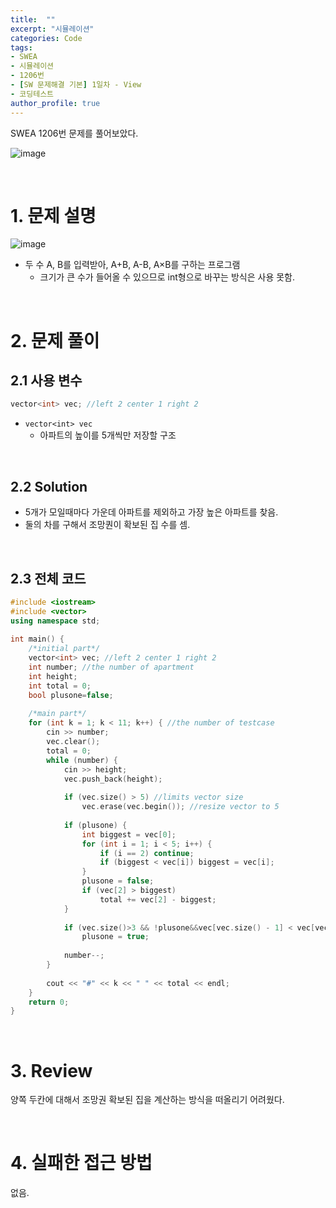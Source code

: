 ```yaml
---
title:  ""
excerpt: "시뮬레이션"
categories: Code
tags: 
- SWEA
- 시뮬레이션
- 1206번
- [SW 문제해결 기본] 1일차 - View
- 코딩테스트
author_profile: true
---
```


SWEA 1206번 문제를 풀어보았다.

![image](https://user-images.githubusercontent.com/37764581/105996846-3ace1780-60ee-11eb-94cb-eb73c9198687.png)



<br>

# 1. 문제 설명

![image](https://user-images.githubusercontent.com/37764581/105996662-00647a80-60ee-11eb-869f-5869681eb49d.png)

+ 두 수 A, B를 입력받아, A+B, A-B, A×B를 구하는 프로그램
  + 크기가 큰 수가 들어올 수 있으므로 int형으로 바꾸는 방식은 사용 못함.

<br>

# 2. 문제 풀이

## 2.1 사용 변수

```cpp
vector<int> vec; //left 2 center 1 right 2
```

+ `vector<int> vec`
  + 아파트의 높이를 5개씩만 저장할 구조

<br>

## 2.2 Solution

+ 5개가 모일때마다 가운데 아파트를 제외하고 가장 높은 아파트를 찾음.
+ 둘의 차를 구해서 조망퀀이 확보된 집 수를 셈.



<br>

## 2.3 전체 코드

```cpp
#include <iostream>
#include <vector>
using namespace std;
 
int main() {
    /*initial part*/
    vector<int> vec; //left 2 center 1 right 2
    int number; //the number of apartment
    int height;
    int total = 0;
    bool plusone=false;
 
    /*main part*/
    for (int k = 1; k < 11; k++) { //the number of testcase
        cin >> number;
        vec.clear();
        total = 0;
        while (number) {
            cin >> height;
            vec.push_back(height);
 
            if (vec.size() > 5) //limits vector size
                vec.erase(vec.begin()); //resize vector to 5
 
            if (plusone) {
                int biggest = vec[0];
                for (int i = 1; i < 5; i++) {
                    if (i == 2) continue;
                    if (biggest < vec[i]) biggest = vec[i];
                }
                plusone = false;
                if (vec[2] > biggest)
                    total += vec[2] - biggest;
            }
 
            if (vec.size()>3 && !plusone&&vec[vec.size() - 1] < vec[vec.size() - 2]) //Top
                plusone = true;
 
            number--;
        }
 
        cout << "#" << k << " " << total << endl;
    }
    return 0;
}
```
<br>

# 3. Review

양쪽 두칸에 대해서 조망권 확보된 집을 계산하는 방식을 떠올리기 어려웠다.

<br>

# 4. 실패한 접근 방법

없음.

